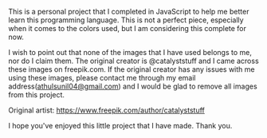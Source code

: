 This is a personal project that I completed in JavaScript to help me better learn this programming language.
This is not a perfect piece, especially when it comes to the colors used, but I am considering this complete for now.

I wish to point out that none of the images that I have used belongs to me, nor do I claim them. The original creator is @catalyststuff and I came across these images on freepik.com. If the original creator has any issues with me using these images, please contact me through my email address(athulsunil04@gmail.com) and I would be glad to remove all images from this project.

Original artist: https://www.freepik.com/author/catalyststuff

I hope you've enjoyed this little project that I have made.
Thank you.